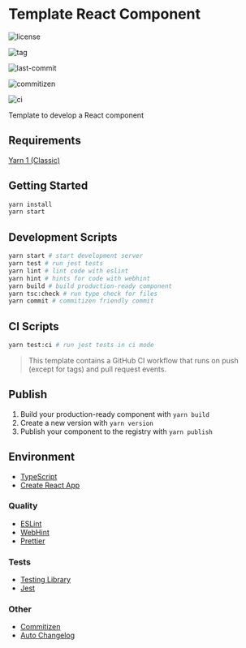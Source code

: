 # Template React Component

![license](https://img.shields.io/github/license/kporten/template-react-component)

![tag](https://img.shields.io/github/v/tag/kporten/template-react-component)

![last-commit](https://img.shields.io/github/last-commit/kporten/template-react-component)

![commitizen](https://img.shields.io/badge/commitizen-friendly-brightgreen.svg)

![ci](https://github.com/kporten/template-react-component/workflows/CI/badge.svg?branch=master&event=push)

Template to develop a React component

## Requirements

[Yarn 1 (Classic)](https://classic.yarnpkg.com/lang/en/)

## Getting Started

```bash
yarn install
yarn start
```

## Development Scripts

```bash
yarn start # start development server
yarn test # run jest tests
yarn lint # lint code with eslint
yarn hint # hints for code with webhint
yarn build # build production-ready component
yarn tsc:check # run type check for files
yarn commit # commitizen friendly commit
```

## CI Scripts

```bash
yarn test:ci # run jest tests in ci mode
```

> This template contains a GitHub CI workflow that runs on push (except for tags) and pull request events.

## Publish

1. Build your production-ready component with `yarn build`
2. Create a new version with `yarn version`
3. Publish your component to the registry with `yarn publish`

## Environment

- [TypeScript](https://www.typescriptlang.org/)
- [Create React App](https://create-react-app.dev/)

### Quality

- [ESLint](https://eslint.org/)
- [WebHint](https://webhint.io/)
- [Prettier](https://prettier.io/)

### Tests

- [Testing Library](https://testing-library.com/)
- [Jest](https://jestjs.io/)

### Other

- [Commitizen](http://commitizen.github.io/cz-cli/)
- [Auto Changelog](https://github.com/CookPete/auto-changelog)
